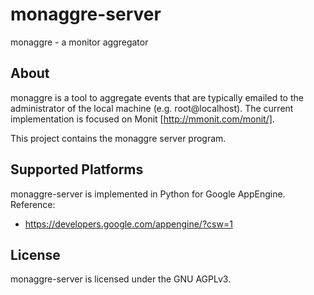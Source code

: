 monaggre-server
===============

monaggre - a monitor aggregator

About
-----

monaggre is a tool to aggregate events that are typically emailed to the administrator of the local machine (e.g. root@localhost). The current implementation is focused on Monit [http://mmonit.com/monit/].

This project contains the monaggre server program.

Supported Platforms
-------------------

monaggre-server is implemented in Python for Google AppEngine. Reference:

* https://developers.google.com/appengine/?csw=1

License
-------

monaggre-server is licensed under the GNU AGPLv3.
